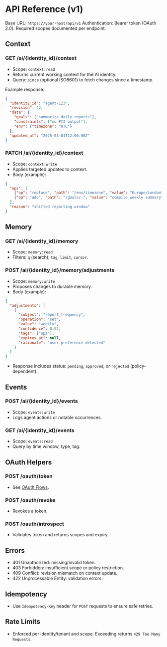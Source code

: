 # API Reference (v1)

Base URL: `https://your-host/api/v1`
Authentication: Bearer token (OAuth 2.0). Required scopes documented per endpoint.

## Context

### GET /ai/{identity_id}/context
- Scope: `context:read`
- Returns current working context for the AI identity.
- Query: `since` (optional ISO8601) to fetch changes since a timestamp.

Example response:
```json
{
  "identity_id": "agent-123",
  "revision": 42,
  "data": {
    "goals": ["summarize daily reports"],
    "constraints": ["no PII output"],
    "env": {"timezone": "UTC"}
  },
  "updated_at": "2025-01-01T12:00:00Z"
}
```

### PATCH /ai/{identity_id}/context
- Scope: `context:write`
- Applies targeted updates to context.
- Body (example):
```json
{
  "ops": [
    {"op": "replace", "path": "/env/timezone", "value": "Europe/London"},
    {"op": "add", "path": "/goals/-", "value": "compile weekly summary"}
  ],
  "reason": "shifted reporting window"
}
```

## Memory

### GET /ai/{identity_id}/memory
- Scope: `memory:read`
- Filters: `q` (search), `tag`, `limit`, `cursor`.

### POST /ai/{identity_id}/memory/adjustments
- Scope: `memory:write`
- Proposes changes to durable memory.
- Body (example):
```json
{
  "adjustments": [
    {
      "subject": "report_frequency",
      "operation": "set",
      "value": "weekly",
      "confidence": 0.92,
      "tags": ["ops"],
      "expires_at": null,
      "rationale": "user preference detected"
    }
  ]
}
```
- Response includes status: `pending`, `approved`, or `rejected` (policy-dependent).

## Events

### POST /ai/{identity_id}/events
- Scope: `events:write`
- Logs agent actions or notable occurrences.

### GET /ai/{identity_id}/events
- Scope: `events:read`
- Query by time window, type, tag.

## OAuth Helpers

### POST /oauth/token
- See [OAuth Flows](./oauth-flows.md).

### POST /oauth/revoke
- Revokes a token.

### POST /oauth/introspect
- Validates token and returns scopes and expiry.

## Errors
- 401 Unauthorized: missing/invalid token.
- 403 Forbidden: insufficient scope or policy restriction.
- 409 Conflict: revision mismatch on context update.
- 422 Unprocessable Entity: validation errors.

## Idempotency
- Use `Idempotency-Key` header for `POST` requests to ensure safe retries.

## Rate Limits
- Enforced per identity/tenant and scope. Exceeding returns `429 Too Many Requests`.